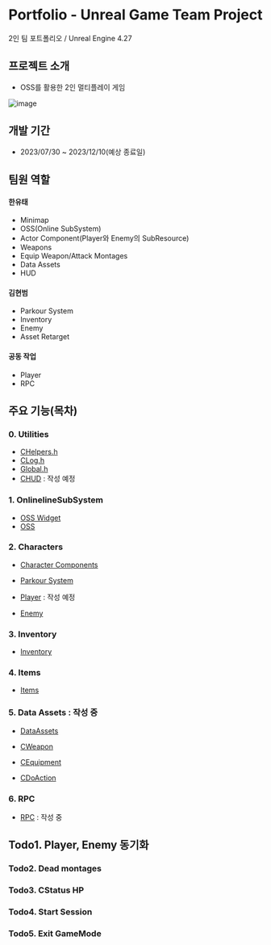 # Portfolio - Unreal Game Team Project

2인 팀 포트폴리오 / Unreal Engine 4.27

## 프로젝트 소개

- OSS를 활용한 2인 멀티플레이 게임

![image](https://github.com/HanYooTae/Unreal-Game-Project1/assets/41534351/77b436bb-7c42-4c68-97c9-2adbb651640f)


## 개발 기간
- 2023/07/30 ~ 2023/12/10(예상 종료일)

## 팀원 역할

#### 한유태
   
  - Minimap 
  - OSS(Online SubSystem)
  - Actor Component(Player와 Enemy의 SubResource)
  - Weapons
  - Equip Weapon/Attack Montages
  - Data Assets
  - HUD

#### 김현범
   
  - Parkour System
  - Inventory
  - Enemy
  - Asset Retarget

#### 공동 작업

  - Player
  - RPC

## 주요 기능(목차)

### 0. Utilities

- [CHelpers.h](https://github.com/HanYooTae/Unreal-Game-Project1/blob/main/%ED%94%84%EB%A1%9C%EC%A0%9D%ED%8A%B8%20%EA%B0%9C%EC%9A%94/Utilities/CHelpers.md)
- [CLog.h](https://github.com/HanYooTae/Unreal-Game-Project1/blob/main/%ED%94%84%EB%A1%9C%EC%A0%9D%ED%8A%B8%20%EA%B0%9C%EC%9A%94/Utilities/CLog.md)
- [Global.h](https://github.com/HanYooTae/Unreal-Game-Project1/blob/main/%ED%94%84%EB%A1%9C%EC%A0%9D%ED%8A%B8%20%EA%B0%9C%EC%9A%94/Utilities/Global.md)
- [CHUD](https://github.com/HanYooTae/Unreal-Game-Project1/blob/main/%ED%94%84%EB%A1%9C%EC%A0%9D%ED%8A%B8%20%EA%B0%9C%EC%9A%94/Utilities/CHUD.md) : 작성 예정

### 1. OnlinelineSubSystem
- [OSS Widget](https://github.com/HanYooTae/Unreal-Game-Project1/blob/main/%ED%94%84%EB%A1%9C%EC%A0%9D%ED%8A%B8%20%EA%B0%9C%EC%9A%94/OnlineSubSystem/OnlineSubSystem_Widget.md)
- [OSS](https://github.com/HanYooTae/Unreal-Game-Project1/blob/main/%ED%94%84%EB%A1%9C%EC%A0%9D%ED%8A%B8%20%EA%B0%9C%EC%9A%94/OnlineSubSystem/OnlineSubSystem.md)

### 2. Characters

- [Character Components](https://github.com/HanYooTae/Unreal-Game-Project1/blob/main/%ED%94%84%EB%A1%9C%EC%A0%9D%ED%8A%B8%20%EA%B0%9C%EC%9A%94/Characters/Character%20Components.md)

- [Parkour System](https://github.com/HanYooTae/Unreal-Game-Project1/tree/main/%ED%94%84%EB%A1%9C%EC%A0%9D%ED%8A%B8%20%EA%B0%9C%EC%9A%94/Characters/ParkourSystemComponent)

- [Player](https://github.com/HanYooTae/Unreal-Game-Project1/tree/main/%ED%94%84%EB%A1%9C%EC%A0%9D%ED%8A%B8%20%EA%B0%9C%EC%9A%94/Characters/Player)
  : 작성 예정

- [Enemy](https://github.com/HanYooTae/Unreal-Game-Project1/blob/main/%ED%94%84%EB%A1%9C%EC%A0%9D%ED%8A%B8%20%EA%B0%9C%EC%9A%94/Characters/Enemy/Enemy.md)



### 3. Inventory

- [Inventory](https://github.com/HanYooTae/Unreal-Game-Project1/tree/main/%ED%94%84%EB%A1%9C%EC%A0%9D%ED%8A%B8%20%EA%B0%9C%EC%9A%94/Inventory)

### 4. Items
- [Items](https://github.com/HanYooTae/Unreal-Game-Project1/blob/main/%ED%94%84%EB%A1%9C%EC%A0%9D%ED%8A%B8%20%EA%B0%9C%EC%9A%94/Items/Items.md)

### 5. Data Assets : 작성 중

- [DataAssets](https://github.com/HanYooTae/Unreal-Game-Project1/blob/main/%ED%94%84%EB%A1%9C%EC%A0%9D%ED%8A%B8%20%EA%B0%9C%EC%9A%94/DataAssets/DataAssets.md)

- [CWeapon](https://github.com/HanYooTae/Unreal-Game-Project1/blob/main/%ED%94%84%EB%A1%9C%EC%A0%9D%ED%8A%B8%20%EA%B0%9C%EC%9A%94/DataAssets/CWeapon.md)

- [CEquipment](https://github.com/HanYooTae/Unreal-Game-Project1/blob/main/%ED%94%84%EB%A1%9C%EC%A0%9D%ED%8A%B8%20%EA%B0%9C%EC%9A%94/DataAssets/CEquipment.md)

- [CDoAction](https://github.com/HanYooTae/Unreal-Game-Project1/blob/main/%ED%94%84%EB%A1%9C%EC%A0%9D%ED%8A%B8%20%EA%B0%9C%EC%9A%94/DataAssets/CDoAction.md)



### 6. RPC

- [RPC](https://github.com/HanYooTae/Unreal-Game-Project1/blob/main/%ED%94%84%EB%A1%9C%EC%A0%9D%ED%8A%B8%20%EA%B0%9C%EC%9A%94/RPC/RPC.md) : 작성 중

## Todo1. Player, Enemy 동기화

### Todo2. Dead montages

### Todo3. CStatus HP

### Todo4. Start Session

### Todo5. Exit GameMode
